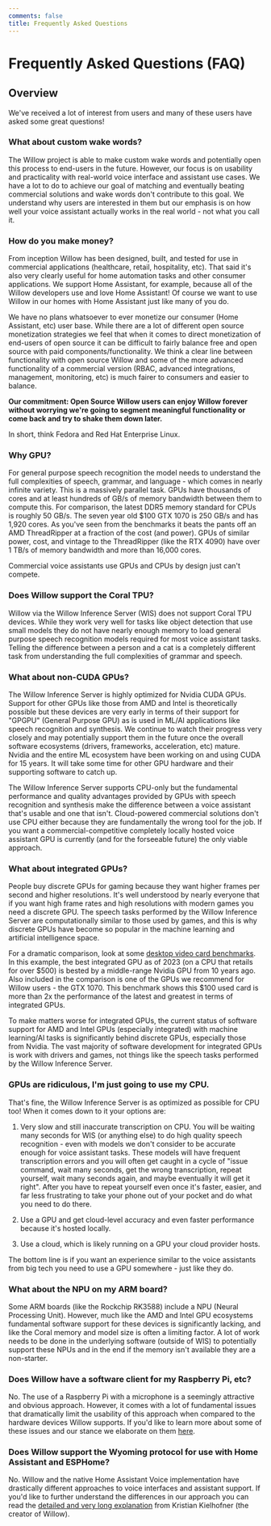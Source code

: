 ```yaml
---
comments: false
title: Frequently Asked Questions
---
```


# Frequently Asked Questions (FAQ)

## Overview

We've received a lot of interest from users and many of these users have asked some great questions!

### What about custom wake words?

The Willow project is able to make custom wake words and potentially open this process to end-users in the future. However, our focus is on usability and practicality with real-world voice interface and assistant use cases. We have a lot to do to achieve our goal of matching and eventually beating commercial solutions and wake words don't contribute to this goal. We understand why users are interested in them but our emphasis is on how well your voice assistant actually works in the real world - not what you call it.

### How do you make money?

From inception Willow has been designed, built, and tested for use in commercial applications (healthcare, retail, hospitality, etc). That said it's also very clearly useful for home automation tasks and other consumer applications. We support Home Assistant, for example, because all of the Willow developers use and love Home Assistant! Of course we want to use Willow in our homes with Home Assistant just like many of you do.

We have no plans whatsoever to ever monetize our consumer (Home Assistant, etc) user base. While there are a lot of different open source monetization strategies we feel that when it comes to direct monetization of end-users of open source it can be difficult to fairly balance free and open source with paid components/functionality. We think a clear line between functionality with open source Willow and some of the more advanced functionality of a commercial version (RBAC, advanced integrations, management, monitoring, etc) is much fairer to consumers and easier to balance.

**Our commitment: Open Source Willow users can enjoy Willow forever without worrying we're going to segment meaningful functionality or come back and try to shake them down later.**

In short, think Fedora and Red Hat Enterprise Linux.

### Why GPU?

For general purpose speech recognition the model needs to understand the full complexities of speech, grammar, and language - which comes in nearly infinite variety. This is a massively parallel task. GPUs have thousands of cores and at least hundreds of GB/s of memory bandwidth between them to compute this. For comparison, the latest DDR5 memory standard for CPUs is roughly 50 GB/s. The seven year old $100 GTX 1070 is 250 GB/s and has 1,920 cores. As you've seen from the benchmarks it beats the pants off an AMD ThreadRipper at a fraction of the cost (and power). GPUs of similar power, cost, and vintage to the ThreadRipper (like the RTX 4090) have over 1 TB/s of memory bandwidth and more than 16,000 cores.

Commercial voice assistants use GPUs and CPUs by design just can't compete.

### Does Willow support the Coral TPU?

Willow via the Willow Inference Server (WIS) does not support Coral TPU devices. While they work very well for tasks like object detection that use small models they do not have nearly enough memory to load general purpose speech recognition models required for most voice assistant tasks. Telling the difference between a person and a cat is a completely different task from understanding the full complexities of grammar and speech.

### What about non-CUDA GPUs?

The Willow Inference Server is highly optimized for Nvidia CUDA GPUs. Support for other GPUs like those from AMD and Intel is theoretically possible but these devices are very early in terms of their support for "GPGPU" (General Purpose GPU) as is used in ML/AI applications like speech recognition and synthesis. We continue to watch their progress very closely and may potentially support them in the future once the overall software ecosystems (drivers, frameworks, acceleration, etc) mature. Nvidia and the entire ML ecosystem have been working on and using CUDA for 15 years. It will take some time for other GPU hardware and their supporting software to catch up.

The Willow Inference Server supports CPU-only but the fundamental performance and quality advantages provided by GPUs with speech recognition and synthesis make the difference between a voice assistant that's usable and one that isn't. Cloud-powered commercial solutions don't use CPU either because they are fundamentally the wrong tool for the job. If you want a commercial-competitive completely locally hosted voice assistant GPU is currently (and for the forseeable future) the only viable approach.

### What about integrated GPUs?

People buy discrete GPUs for gaming because they want higher frames per second and higher resolutions. It's well understood by nearly everyone that if you want high frame rates and high resolutions with modern games you need a discrete GPU. The speech tasks performed by the Willow Inference Server are computationally similar to those used by games, and this is why discrete GPUs have become so popular in the machine learning and artificial intelligence space.

For a dramatic comparison, look at some [desktop video card benchmarks](https://www.videocardbenchmark.net/compare/4652vs2531vs3521/Radeon-Ryzen-9-7950X-16-Core-vs-GeForce-GTX-770-vs-GeForce-GTX-1070). In this example, the best integrated GPU as of 2023 (on a CPU that retails for over $500) is bested by a middle-range Nvidia GPU from 10 years ago. Also included in the comparison is one of the GPUs we recommend for Willow users - the GTX 1070. This benchmark shows this $100 used card is more than 2x the performance of the latest and greatest in terms of integrated GPUs.

To make matters worse for integrated GPUs, the current status of software support for AMD and Intel GPUs (especially integrated) with machine learning/AI tasks is significantly behind discrete GPUs, especially those from Nvidia. The vast majority of software development for integrated GPUs is work with drivers and games, not things like the speech tasks performed by the Willow Inference Server.

### GPUs are ridiculous, I'm just going to use my CPU.

That's fine, the Willow Inference Server is as optimized as possible for CPU too! When it comes down to it your options are:

1) Very slow and still inaccurate transcription on CPU. You will be waiting many seconds for WIS (or anything else) to do high quality speech recognition - even with models we don't consider to be accurate enough for voice assistant tasks. These models will have frequent transcription errors and you will often get caught in a cycle of "issue command, wait many seconds, get the wrong transcription, repeat yourself, wait many seconds again, and maybe eventually it will get it right". After you have to repeat yourself even once it's faster, easier, and far less frustrating to take your phone out of your pocket and do what you need to do there.

2) Use a GPU and get cloud-level accuracy and even faster performance because it's hosted locally.

3) Use a cloud, which is likely running on a GPU your cloud provider hosts.

The bottom line is if you want an experience similar to the voice assistants from big tech you need to use a GPU somewhere - just like they do.

### What about the NPU on my ARM board?

Some ARM boards (like the Rockchip RK3588) include a NPU (Neural Processing Unit). However, much like the AMD and Intel GPU ecosystems fundamental software support for these devices is significantly lacking, and like the Coral memory and model size is often a limiting factor. A lot of work needs to be done in the underlying software (outside of WIS) to potentially support these NPUs and in the end if the memory isn't available they are a non-starter.

### Does Willow have a software client for my Raspberry Pi, etc?

No. The use of a Raspberry Pi with a microphone is a seemingly attractive and obvious approach. However, it comes with a lot of fundamental issues that dramatically limit the usability of this approach when compared to the hardware devices Willow supports. If you'd like to learn more about some of these issues and our stance we elaborate on them [here](https://github.com/toverainc/willow/issues/317#issuecomment-1774172563).

### Does Willow support the Wyoming protocol for use with Home Assistant and ESPHome?

No. Willow and the native Home Assistant Voice implementation have drastically different approaches to voice interfaces and assistant support. If you'd like to further understand the differences in our approach you can read the [detailed and very long explanation](https://github.com/toverainc/willow-inference-server/discussions/135) from Kristian Kielhofner (the creator of Willow).